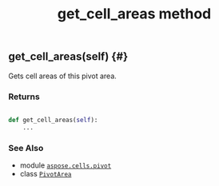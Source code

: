 ﻿---
title: get_cell_areas method
second_title: Aspose.Cells for Python via .NET API References
description: 
type: docs
weight: 20
url: /aspose.cells.pivot/pivotarea/get_cell_areas/
is_root: false
---

## get_cell_areas(self) {#}

Gets cell areas of this pivot area.


### Returns 





```python

def get_cell_areas(self):
    ...
```





### See Also
* module [`aspose.cells.pivot`](../../)
* class [`PivotArea`](/cells/python-net/aspose.cells.pivot/pivotarea)

